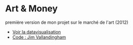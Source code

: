 # Art & Money
première version de mon projet sur le marché de l'art (2012)

* [Voir la datavisualisation](http://www.data-projet.com/marche-art/)
* [Code : Jim Vallandingham](http://vallandingham.me/bubble_charts_in_d3.html)

